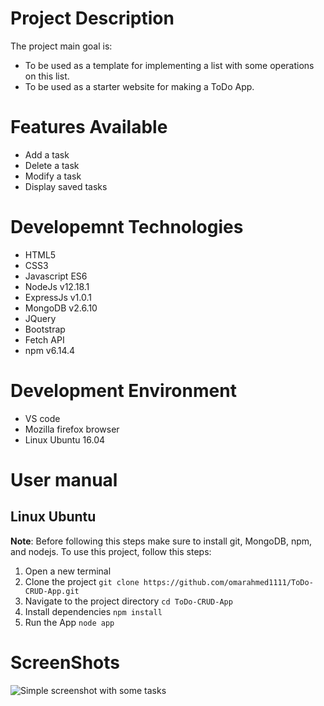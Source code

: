 # Project Description

The project main goal is:
* To be used as a template for implementing a list with some operations on this list.
* To be used as a starter website for making a ToDo App.

# Features Available
* Add a task
* Delete a task
* Modify a task
* Display saved tasks

# Developemnt Technologies
* HTML5
* CSS3
* Javascript ES6
* NodeJs v12.18.1
* ExpressJs v1.0.1
* MongoDB v2.6.10
* JQuery
* Bootstrap
* Fetch API
* npm v6.14.4

# Development Environment
* VS code
* Mozilla firefox browser
* Linux Ubuntu 16.04

# User manual
## Linux Ubuntu
**Note**: Before following this steps make sure to install git, MongoDB, npm, and nodejs. 
To use this project, follow this steps:
1. Open a new terminal
2. Clone the project
```git clone https://github.com/omarahmed1111/ToDo-CRUD-App.git```
3. Navigate to the project directory
```cd ToDo-CRUD-App```
4. Install dependencies
```npm install```
5. Run the App
```node app```

# ScreenShots
![Simple screenshot with some tasks](https://i.imgur.com/QSuYq1S.png)








